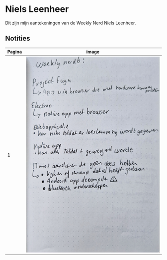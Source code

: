 # Niels Leenheer

Dit zijn mijn aantekeningen van de Weekly Nerd Niels Leenheer. 

## Notities
| Pagina | image |
| ------ | ----- |
| 1 | ![Aantekeningen](/images/nerd6.jpg) |